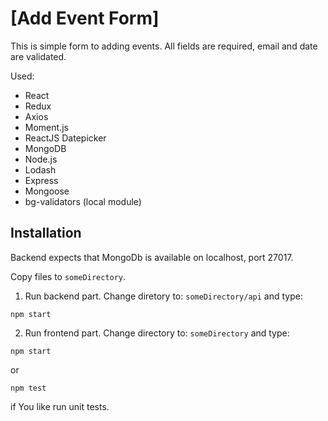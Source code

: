 # [Add Event Form]

This is simple form to adding events.
All fields are required, email and date are validated.

Used:
* React
* Redux
* Axios
* Moment.js
* ReactJS Datepicker
* MongoDB
* Node.js
* Lodash
* Express
* Mongoose
* bg-validators (local module)

## Installation
Backend expects that MongoDb is available on localhost, port 27017.

Copy files to `someDirectory`. 

1. Run backend part. Change diretory to: `someDirectory/api` and type:
```console
npm start
```

2. Run frontend part. Change directory to: `someDirectory` and type:
```console
npm start
```
or 
```console
npm test
```
if You like run unit tests.
